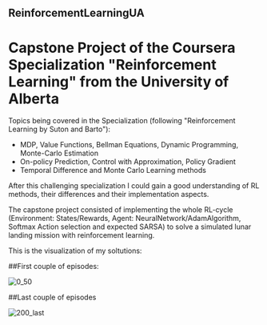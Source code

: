 ## ReinforcementLearningUA
# Capstone Project of the Coursera Specialization "Reinforcement Learning" from the University of Alberta

Topics being covered in the Specialization (following "Reinforcement Learning by Suton and Barto"):
  - MDP, Value Functions, Bellman Equations, Dynamic Programming, Monte-Carlo Estimation
  - On-policy Prediction, Control with Approximation, Policy Gradient
  - Temporal Difference and Monte Carlo Learning methods
  
After this challenging specialization I could gain a good understanding of RL methods, their differences and their implementation aspects.

The capstone project consisted of implementing the whole RL-cycle (Environment: States/Rewards, Agent: NeuralNetwork/AdamAlgorithm, Softmax Action selection and expected SARSA) to solve a simulated lunar landing mission with reinforcement learning.

This is the visualization of my soltutions:

##First couple of episodes:


![0_50](https://user-images.githubusercontent.com/71444220/96255143-b7f9d480-0fb6-11eb-907e-7db90efa7073.gif)

##Last couple of episodes


![200_last](https://user-images.githubusercontent.com/71444220/96255333-07400500-0fb7-11eb-9997-5a4743784282.gif)

